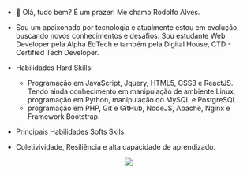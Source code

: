 - 👋 Olá, tudo bem? É um prazer! Me chamo Rodolfo Alves.
- Sou um apaixonado por tecnologia e atualmente estou em evolução, buscando novos conhecimentos e desafios. Sou estudante Web Developer pela Alpha EdTech e também pela Digital House, CTD - Certified Tech Developer.
- Habilidades Hard Skills: 
  - Programação em JavaScript, Jquery, HTML5, CSS3 e ReactJS. Tendo ainda conhecimento em manipulação de ambiente Linux, programação em Python, manipulação do MySQL e PostgreSQL. 
  - programação em PHP, Git e GitHub, NodeJS, Apache, Nginx e Framework Bootstrap. 
 
 - Principais Habilidades Softs Skils: 
  - Coletivividade, Resiliência e alta capacidade de aprendizado.
  <p align="center">    <img src="https://github-readme-stats.vercel.app/api?username=rodolfoalvesg&show_icons=true&theme=react  "> </p>
<!---
rodolfoalvesg/rodolfoalvesg is a ✨ special ✨ repository because its `README.md` (this file) appears on your GitHub profile.
You can click the Preview link to take a look at your changes.
--->
